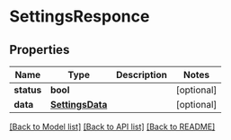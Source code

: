 # SettingsResponce

## Properties
Name | Type | Description | Notes
------------ | ------------- | ------------- | -------------
**status** | **bool** |  | [optional] 
**data** | [**SettingsData**](SettingsData.md) |  | [optional] 

[[Back to Model list]](../README.md#documentation-for-models) [[Back to API list]](../README.md#documentation-for-api-endpoints) [[Back to README]](../README.md)

